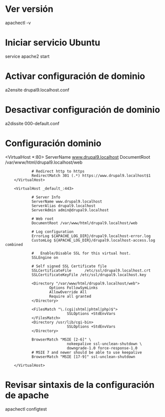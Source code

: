 # Ver versión
apachectl -v

# Iniciar servicio Ubuntu
service apache2 start

# Activar configuración de  dominio
 a2ensite drupal9.localhost.conf

# Desactivar configuración de dominio
a2dissite 000-default.conf





























# Configuración dominio

<VirtualHost *:80>
                ServerName www.drupal9.localhost
                DocumentRoot /var/www/html/drupal9.localhost/web

                # Redirect http to https
                RedirectMatch 301 (.*) https://www.drupal9.localhost$1
        </VirtualHost>

        <VirtualHost _default_:443>

                # Server Info
                ServerName www.drupal9.localhost
                ServerAlias drupal9.localhost
                ServerAdmin admin@drupal9.localhost

                # Web root
                DocumentRoot /var/www/html/drupal9.localhost/web

                # Log configuration
                ErrorLog ${APACHE_LOG_DIR}/drupal9.localhost-error.log
                CustomLog ${APACHE_LOG_DIR}/drupal9.localhost-access.log combined

                #   Enable/Disable SSL for this virtual host.
                SSLEngine on

                # Self signed SSL Certificate file
                SSLCertificateFile      /etc/ssl/drupal9.localhost.crt
                SSLCertificateKeyFile /etc/ssl/drupal9.localhost.key

                <Directory "/var/www/html/drupal9.localhost/web">
                        Options FollowSymLinks
                        AllowOverride All
                        Require all granted
                </Directory>

                <FilesMatch "\.(cgi|shtml|phtml|php)$">
                                SSLOptions +StdEnvVars
                </FilesMatch>
                <Directory /usr/lib/cgi-bin>
                                SSLOptions +StdEnvVars
                </Directory>

                BrowserMatch "MSIE [2-6]" \
                                nokeepalive ssl-unclean-shutdown \
                                downgrade-1.0 force-response-1.0
                # MSIE 7 and newer should be able to use keepalive
                BrowserMatch "MSIE [17-9]" ssl-unclean-shutdown

        </VirtualHost>

# Revisar sintaxis de la configuración de apache
apachectl configtest
